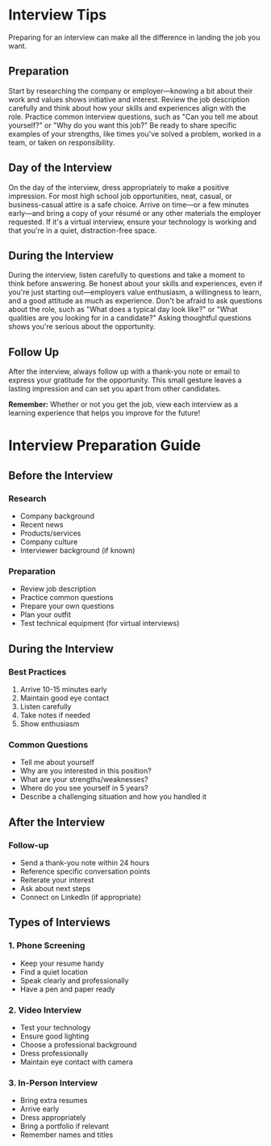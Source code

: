 # Interview Tips

Preparing for an interview can make all the difference in landing the job you want.

## Preparation

Start by researching the company or employer—knowing a bit about their work and values shows initiative and interest. Review the job description carefully and think about how your skills and experiences align with the role. Practice common interview questions, such as "Can you tell me about yourself?" or "Why do you want this job?" Be ready to share specific examples of your strengths, like times you've solved a problem, worked in a team, or taken on responsibility.

## Day of the Interview

On the day of the interview, dress appropriately to make a positive impression. For most high school job opportunities, neat, casual, or business-casual attire is a safe choice. Arrive on time—or a few minutes early—and bring a copy of your résumé or any other materials the employer requested. If it's a virtual interview, ensure your technology is working and that you're in a quiet, distraction-free space.

## During the Interview

During the interview, listen carefully to questions and take a moment to think before answering. Be honest about your skills and experiences, even if you're just starting out—employers value enthusiasm, a willingness to learn, and a good attitude as much as experience. Don't be afraid to ask questions about the role, such as "What does a typical day look like?" or "What qualities are you looking for in a candidate?" Asking thoughtful questions shows you're serious about the opportunity.

## Follow Up

After the interview, always follow up with a thank-you note or email to express your gratitude for the opportunity. This small gesture leaves a lasting impression and can set you apart from other candidates.

**Remember:** Whether or not you get the job, view each interview as a learning experience that helps you improve for the future!

# Interview Preparation Guide

## Before the Interview

### Research
- Company background
- Recent news
- Products/services
- Company culture
- Interviewer background (if known)

### Preparation
- Review job description
- Practice common questions
- Prepare your own questions
- Plan your outfit
- Test technical equipment (for virtual interviews)

## During the Interview

### Best Practices
1. Arrive 10-15 minutes early
2. Maintain good eye contact
3. Listen carefully
4. Take notes if needed
5. Show enthusiasm

### Common Questions
- Tell me about yourself
- Why are you interested in this position?
- What are your strengths/weaknesses?
- Where do you see yourself in 5 years?
- Describe a challenging situation and how you handled it

## After the Interview

### Follow-up
- Send a thank-you note within 24 hours
- Reference specific conversation points
- Reiterate your interest
- Ask about next steps
- Connect on LinkedIn (if appropriate)

## Types of Interviews

### 1. Phone Screening
- Keep your resume handy
- Find a quiet location
- Speak clearly and professionally
- Have a pen and paper ready

### 2. Video Interview
- Test your technology
- Ensure good lighting
- Choose a professional background
- Dress professionally
- Maintain eye contact with camera

### 3. In-Person Interview
- Bring extra resumes
- Arrive early
- Dress appropriately
- Bring a portfolio if relevant
- Remember names and titles 